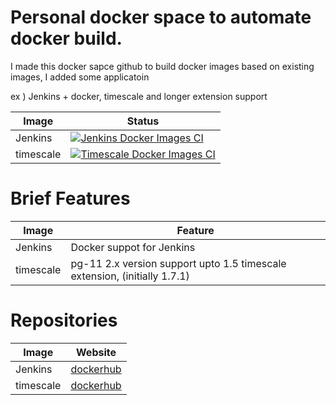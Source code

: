 # Personal docker space to automate docker build.

I made this docker sapce github to build docker images based on existing images,
I added some applicatoin

ex ) Jenkins + docker, timescale and longer extension support

| Image     | Status                                                                                                                                                                                    |
| --------- | ----------------------------------------------------------------------------------------------------------------------------------------------------------------------------------------- |
| Jenkins   | [![Jenkins Docker Images CI](https://github.com/kharam/docker/actions/workflows/jenkins-image.yml/badge.svg)](https://github.com/kharam/docker/actions/workflows/jenkins-image.yml)       |
| timescale | [![Timescale Docker Images CI](https://github.com/kharam/docker/actions/workflows/timescale-image.yml/badge.svg)](https://github.com/kharam/docker/actions/workflows/timescale-image.yml) |

# Brief Features

| Image     | Feature                                                                   |
| --------- | ------------------------------------------------------------------------- |
| Jenkins   | Docker suppot for Jenkins                                                 |
| timescale | pg-11 2.x version support upto 1.5 timescale extension, (initially 1.7.1) |

# Repositories

| Image     | Website                                                                  |
| --------- | ------------------------------------------------------------------------ |
| Jenkins   | [dockerhub](https://hub.docker.com/repository/docker/kharam/jenkins)     |
| timescale | [dockerhub](https://hub.docker.com/repository/docker/kharam/timescaledb) |
